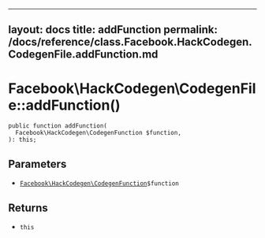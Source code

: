 
***

layout: docs
title: addFunction
permalink: /docs/reference/class.Facebook.HackCodegen.CodegenFile.addFunction.md
---







# Facebook\\HackCodegen\\CodegenFile::addFunction()




``` Hack
public function addFunction(
  Facebook\HackCodegen\CodegenFunction $function,
): this;
```




## Parameters




+ [` Facebook\HackCodegen\CodegenFunction `](<class.Facebook.HackCodegen.CodegenFunction.md>)`` $function ``




## Returns




* ` this `